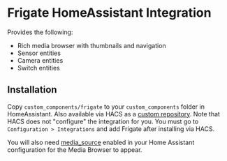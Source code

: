 # Frigate HomeAssistant Integration

Provides the following:
- Rich media browser with thumbnails and navigation
- Sensor entities
- Camera entities
- Switch entities

## Installation
Copy `custom_components/frigate` to your `custom_components` folder in HomeAssistant. Also available via HACS as a [custom repository](https://hacs.xyz/docs/faq/custom_repositories). Note that HACS does not "configure" the integration for you. You must go to `Configuration > Integrations` and add Frigate after installing via HACS.

You will also need [media_source](https://www.home-assistant.io/integrations/media_source/) enabled in your Home Assistant configuration for the Media Browser to appear.
